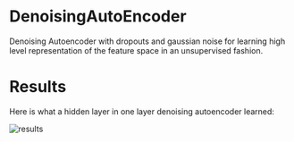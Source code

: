 DenoisingAutoEncoder
====================

Denoising Autoencoder with dropouts and gaussian noise for learning high level representation of the feature space in an unsupervised fashion.






<div>
    <h1>Results</h1>
    <p>Here is what a hidden layer in one layer denoising autoencoder learned: </p>
    <img src="https://raw.github.com/ramarlina/DenoisingAutoEncoder/master/somDA_1000k_MSE_0.2_SP.png" alt="results" />

</div>
